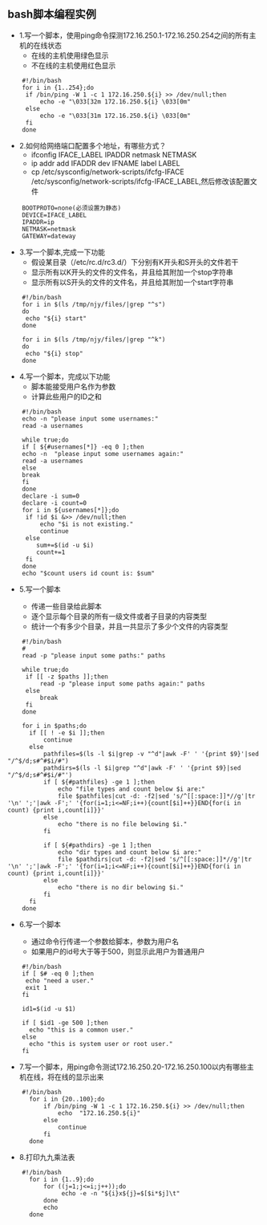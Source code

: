 ## bash脚本编程实例 

* 1.写一个脚本，使用ping命令探测172.16.250.1-172.16.250.254之间的所有主机的在线状态 
    * 在线的主机使用绿色显示
    * 不在线的主机使用红色显示 

```shell
    #!/bin/bash
    for i in {1..254};do
     if /bin/ping -W 1 -c 1 172.16.250.${i} >> /dev/null;then
         echo -e "\033[32m 172.16.250.${i} \033[0m"
     else
         echo -e "\033[31m 172.16.250.${i} \033[0m"
     fi
    done
```

* 2.如何给网络端口配置多个地址，有哪些方式？
    * ifconfig IFACE_LABEL IPADDR netmask NETMASK
    * ip addr add IFADDR dev IFNAME label LABEL
    * cp /etc/sysconfig/network-scripts/ifcfg-IFACE /etc/sysconfig/network-scripts/ifcfg-IFACE_LABEL,然后修改该配置文件 

```
    BOOTPROTO=none(必须设置为静态)
    DEVICE=IFACE_LABEL
    IPADDR=ip
    NETMASK=netmask
    GATEWAY=dateway
```

* 3.写一个脚本,完成一下功能
    * 假设某目录（/etc/rc.d/rc3.d/）下分别有K开头和S开头的文件若干
    * 显示所有以K开头的文件的文件名，并且给其附加一个stop字符串
    * 显示所有以S开头的文件的文件名，并且给其附加一个start字符串

```shell
    #!/bin/bash
    for i in $(ls /tmp/njy/files/|grep "^s")
    do
     echo "${i} start"
    done
    
    for i in $(ls /tmp/njy/files/|grep "^k")
    do
     echo "${i} stop"
    done
```

* 4.写一个脚本，完成以下功能
    * 脚本能接受用户名作为参数
    * 计算此些用户的ID之和

```shell
    #!/bin/bash
    echo -n "please input some usernames:"
    read -a usernames
    
    while true;do
    if [ ${#usernames[*]} -eq 0 ];then
    echo -n  "please input some usernames again:"
    read -a usernames
    else
    break
    fi
    done
    declare -i sum=0
    declare -i count=0
    for i in ${usernames[*]};do
     if !id $i &>> /dev/null;then
         echo "$i is not existing."
         continue
     else
        sum+=$(id -u $i)
        count+=1
     fi
    done
    echo "$count users id count is: $sum"
```

* 5.写一个脚本
 
  * 传递一些目录给此脚本
  * 逐个显示每个目录的所有一级文件或者子目录的内容类型
  * 统计一个有多少个目录，并且一共显示了多少个文件的内容类型

```shell
    #!/bin/bash
    #
    read -p "please input some paths:" paths
    
    while true;do
     if [[ -z $paths ]];then
         read -p "please input some paths again:" paths
     else
         break
     fi
    done
    
    for i in $paths;do
      if [[ ! -e $i ]];then
          continue
      else
          pathfiles=$(ls -l $i|grep -v "^d"|awk -F' ' '{print $9}'|sed "/^$/d;s#^#$i/#")
          pathdirs=$(ls -l $i|grep "^d"|awk -F' ' '{print $9}|sed "/^$/d;s#^#$i/#"')
          if [ ${#pathfiles} -ge 1 ];then
              echo "file types and count below $i are:"
              file $pathfiles|cut -d: -f2|sed 's/^[[:space:]]*//g'|tr '\n' ';'|awk -F';' '{for(i=1;i<=NF;i++){count[$i]++}}END{for(i in count) {print i,count[i]}}'
          else
              echo "there is no file belowing $i."
          fi
    
          if [ ${#pathdirs} -ge 1 ];then
              echo "dir types and count below $i are:"
              file $pathdirs|cut -d: -f2|sed 's/^[[:space:]]*//g'|tr '\n' ';'|awk -F';' '{for(i=1;i<=NF;i++){count[$i]++}}END{for(i in count) {print i,count[i]}}'
          else
              echo "there is no dir belowing $i."
          fi
      fi
    done
```

* 6.写一个脚本


  * 通过命令行传递一个参数给脚本，参数为用户名
  * 如果用户的id号大于等于500，则显示此用户为普通用户

```shell
    #!/bin/bash
    if [ $# -eq 0 ];then
     echo "need a user."
     exit 1
    fi
    
    id1=$(id -u $1)
    
    if [ $id1 -ge 500 ];then
      echo "this is a common user."
    else
      echo "this is system user or root user."
    fi
```

* 7.写一个脚本，用ping命令测试172.16.250.20-172.16.250.100以内有哪些主机在线，将在线的显示出来

```shell
    #!/bin/bash
      for i in {20..100};do
          if /bin/ping -W 1 -c 1 172.16.250.${i} >> /dev/null;then
              echo  "172.16.250.${i}"
          else
              continue
          fi
      done
```

* 8.打印九九乘法表 

```shell
    #!/bin/bash
      for i in {1..9};do
          for ((j=1;j<=i;j++));do
               echo -e -n "${i}x${j}=$[$i*$j]\t"
          done
          echo
      done
```

